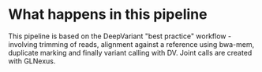 # What happens in this pipeline

This pipeline is based on the DeepVariant "best practice" workflow - involving trimming of reads, alignment against a reference using bwa-mem, duplicate marking and finally variant calling with DV. 
Joint calls are created with GLNexus. 

